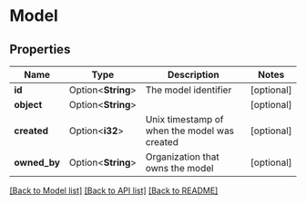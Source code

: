 # Model

## Properties

Name | Type | Description | Notes
------------ | ------------- | ------------- | -------------
**id** | Option<**String**> | The model identifier | [optional]
**object** | Option<**String**> |  | [optional]
**created** | Option<**i32**> | Unix timestamp of when the model was created | [optional]
**owned_by** | Option<**String**> | Organization that owns the model | [optional]

[[Back to Model list]](../README.md#documentation-for-models) [[Back to API list]](../README.md#documentation-for-api-endpoints) [[Back to README]](../README.md)


